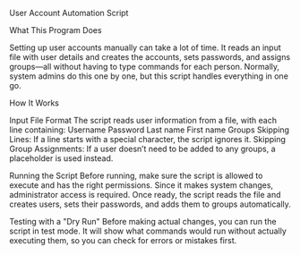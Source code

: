User Account Automation Script

What This Program Does

Setting up user accounts manually can take a lot of time. It reads an input file with user details and creates the accounts, sets passwords, and assigns groups—all without having to type commands for each person.
Normally, system admins do this one by one, but this script handles everything in one go.

How It Works

Input File Format
The script reads user information from a file, with each line containing:
Username
Password
Last name
First name
Groups 
Skipping Lines: If a line starts with a special character, the script ignores it.
Skipping Group Assignments: If a user doesn’t need to be added to any groups, a placeholder is used instead.

Running the Script
Before running, make sure the script is allowed to execute and has the right permissions. Since it makes system changes, administrator access is required.
Once ready, the script reads the file and creates users, sets their passwords, and adds them to groups automatically.

Testing with a "Dry Run"
Before making actual changes, you can run the script in test mode. It will show what commands would run without actually executing them, so you can check for errors or mistakes first.

